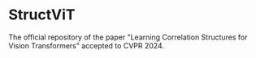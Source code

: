 # StructViT
The official repository of the paper "Learning Correlation Structures for Vision Transformers" accepted to CVPR 2024.
